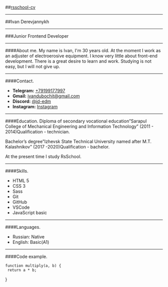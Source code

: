 
##[rsschool-cv](https://id-edm.github.io/rsschool-cv/ "HTML and CSS CV")
___
##Ivan Derevjannykh
____
###Junior Frontend Developer
___
####About me.
My name is Ivan, I'm 30 years old. At the moment I work as an adjuster of electroerosive equipment. I know very little about front-end development. There is a great desire to learn and work. Studying is not easy, but I will not give up.
___
####Contact.
* **Telegram:** [+79199177997]("Telegram")
* **Gmail:** [ivandubochit@gmail.com](mailto:ivandubochit@gmail.com "Описание")
* **Discord:** [@id-edm]("Описание")
* **Instagram:** [Instagram](https://www.instagram.com/i.derevjannyh "Instagram")
____

####Education.
Diploma of secondary vocational education”Sarapul College of Mechanical Engineering and Information Technology” (2011 - 2014)Qualification - technician.

 
Bachelor’s degree”Izhevsk State Technical University named after M.T. Kalashnikov” (2017 -2020)Qualification - bachelor.

 
At the present time I study RsSchool.
____

####Skills.
* HTML 5
* CSS 3
* Sass
* Git
* GitHub
* VSCode
* JavaScript basic
____

####Languages.
* Russian: Native
* English: Basic(A1)
____

####Code example.

    function multiply(a, b) {
     return a * b;
 }

